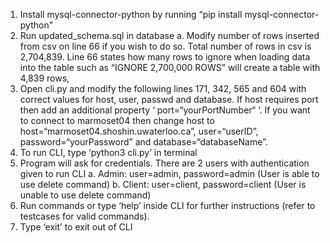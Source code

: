 1.	Install mysql-connector-python by running “pip install mysql-connector-python"
2.	Run updated_schema.sql in database
a.	Modify number of rows inserted from csv on line 66 if you wish to do so. Total number of rows in csv is 2,704,839. Line 66 states how many rows to ignore when loading data into the table such as “IGNORE 2,700,000 ROWS” will create a table with 4,839 rows,
3.	Open cli.py and modify the following lines 171, 342, 565 and 604 with correct values for host, user, passwd and database. If host requires port then add an additional property ‘ port=“yourPortNumber“ ’. If you want to connect to marmoset04 then change host to host=“marmoset04.shoshin.uwaterloo.ca”, user=“userID”, password=“yourPassword” and database=“databaseName”.
4.	To run CLI, type ‘python3 cli.py’ in terminal
5.	Program will ask for credentials. There are 2 users with authentication given to run CLI
a.	Admin: user=admin, password=admin (User is able to use delete command)
b.	Client: user=client, password=client (User is unable to use delete command)
6.	Run commands or type ‘help’ inside CLI for further instructions (refer to testcases for valid commands).
7.	Type ‘exit’ to exit out of CLI
